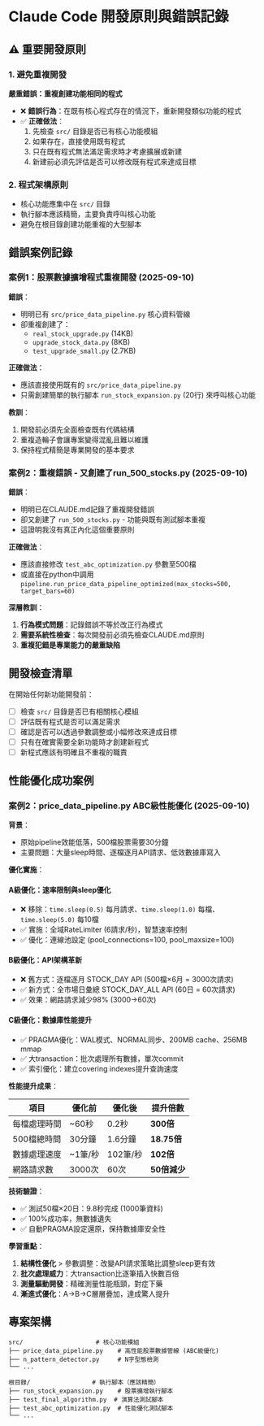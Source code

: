 # Claude Code 開發原則與錯誤記錄

## ⚠️ 重要開發原則

### 1. 避免重複開發
**嚴重錯誤：重複創建功能相同的程式**

- ❌ **錯誤行為**：在既有核心程式存在的情況下，重新開發類似功能的程式
- ✅ **正確做法**：
  1. 先檢查 `src/` 目錄是否已有核心功能模組
  2. 如果存在，直接使用既有程式
  3. 只在既有程式無法滿足需求時才考慮擴展或新建
  4. 新建前必須先評估是否可以修改既有程式來達成目標

### 2. 程式架構原則
- 核心功能應集中在 `src/` 目錄
- 執行腳本應該精簡，主要負責呼叫核心功能
- 避免在根目錄創建功能重複的大型腳本

## 錯誤案例記錄

### 案例1：股票數據擴增程式重複開發 (2025-09-10)

**錯誤**：
- 明明已有 `src/price_data_pipeline.py` 核心資料管線
- 卻重複創建了：
  - `real_stock_upgrade.py` (14KB)
  - `upgrade_stock_data.py` (8KB) 
  - `test_upgrade_small.py` (2.7KB)

**正確做法**：
- 應該直接使用既有的 `src/price_data_pipeline.py`
- 只需創建簡單的執行腳本 `run_stock_expansion.py` (20行) 來呼叫核心功能

**教訓**：
1. 開發前必須先全面檢查既有代碼結構
2. 重複造輪子會讓專案變得混亂且難以維護
3. 保持程式精簡是專業開發的基本要求

### 案例2：重複錯誤 - 又創建了run_500_stocks.py (2025-09-10)

**錯誤**：
- 明明已在CLAUDE.md記錄了重複開發錯誤
- 卻又創建了 `run_500_stocks.py` - 功能與既有測試腳本重複
- 這證明我沒有真正內化這個重要原則

**正確做法**：
- 應該直接修改 `test_abc_optimization.py` 參數至500檔
- 或直接在python中調用 `pipeline.run_price_data_pipeline_optimized(max_stocks=500, target_bars=60)`

**深層教訓**：
1. **行為模式問題**：記錄錯誤不等於改正行為模式
2. **需要系統性檢查**：每次開發前必須先檢查CLAUDE.md原則
3. **重複犯錯是專業能力的嚴重缺陷**

## 開發檢查清單

在開始任何新功能開發前：

- [ ] 檢查 `src/` 目錄是否已有相關核心模組
- [ ] 評估既有程式是否可以滿足需求
- [ ] 確認是否可以透過參數調整或小幅修改來達成目標
- [ ] 只有在確實需要全新功能時才創建新程式
- [ ] 新程式應該有明確且不重複的職責

## 性能優化成功案例

### 案例2：price_data_pipeline.py ABC級性能優化 (2025-09-10)

**背景**：
- 原始pipeline效能低落，500檔股票需要30分鐘
- 主要問題：大量sleep時間、逐檔逐月API請求、低效數據庫寫入

**優化實施**：

#### A級優化：速率限制與sleep優化
- ❌ 移除：`time.sleep(0.5)` 每月請求、`time.sleep(1.0)` 每檔、`time.sleep(5.0)` 每10檔
- ✅ 實施：全域RateLimiter (6請求/秒)，智慧速率控制
- ✅ 優化：連線池設定 (pool_connections=100, pool_maxsize=100)

#### B級優化：API架構革新
- ❌ 舊方式：逐檔逐月 STOCK_DAY API (500檔×6月 = 3000次請求)
- ✅ 新方式：全市場日彙總 STOCK_DAY_ALL API (60日 = 60次請求)
- ✅ 效果：網路請求減少98% (3000→60次)

#### C級優化：數據庫性能提升
- ✅ PRAGMA優化：WAL模式、NORMAL同步、200MB cache、256MB mmap
- ✅ 大transaction：批次處理所有數據，單次commit
- ✅ 索引優化：建立covering indexes提升查詢速度

**性能提升成果**：

| 項目 | 優化前 | 優化後 | 提升倍數 |
|------|--------|--------|---------|
| 每檔處理時間 | ~60秒 | 0.2秒 | **300倍** |
| 500檔總時間 | 30分鐘 | 1.6分鐘 | **18.75倍** |
| 數據處理速度 | ~1筆/秒 | 102筆/秒 | **102倍** |
| 網路請求數 | 3000次 | 60次 | **50倍減少** |

**技術驗證**：
- ✅ 測試50檔×20日：9.8秒完成 (1000筆資料)
- ✅ 100%成功率，無數據遺失
- ✅ 自動PRAGMA設定還原，保持數據庫安全性

**學習重點**：
1. **結構性優化** > 參數調整：改變API請求策略比調整sleep更有效
2. **批次處理威力**：大transaction比逐筆插入快數百倍
3. **測量驅動開發**：精確測量性能瓶頸，對症下藥
4. **漸進式優化**：A→B→C層層疊加，達成驚人提升

## 專案架構

```
src/                    # 核心功能模組
├── price_data_pipeline.py    # 高性能股票數據管線 (ABC級優化)
├── n_pattern_detector.py     # N字型態檢測
└── ...

根目錄/                 # 執行腳本（應該精簡）
├── run_stock_expansion.py    # 股票擴增執行腳本
├── test_final_algorithm.py  # 演算法測試腳本
├── test_abc_optimization.py  # 性能優化測試腳本
└── ...
```